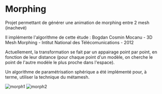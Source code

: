 # Morphing

Projet permettant de générer une animation de morphing entre 2 mesh (inachevé)

Il implémente l'algorithme de cette étude :
Bogdan Cosmin Mocanu - 3D Mesh Morphing - Intitut National des Télécomunications - 2012

Actuellement, la transformation se fait par un appairage point par point, en fonction de leur distance (pour chaque point d'un modèle, on cherche le point de l'autre modèle le plus proche dans l'espace).

Un algorithme de paramétrisation sphérique a été implémenté pour, à terme, utiliser la technique du métamesh.

![morph1](https://user-images.githubusercontent.com/43220602/105612336-a85f0880-5dbb-11eb-8225-adbbaaba5368.png)
![morph2](https://user-images.githubusercontent.com/43220602/105612344-b57bf780-5dbb-11eb-8cbd-15cc76c2d066.png)
